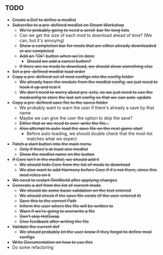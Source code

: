 ﻿## TODO

 * ~~Create a Def to define a modlist~~
 * ~~Subscribe to a pre-defined modlist on Steam Workshop~~
    * ~~We're probably going to need a scroll-bar for long lists~~
    * Can we get the size of each mod to download ahead of time? (We can, but it's annoying)
    * ~~Show a completion bar for mods that are either already downloaded or are completed~~
    * ~~Add an "Ok" button when we're done~~
      * ~~Should we add a cancel button?~~
    * ~~If there are no mods to download, we should show something else~~
 * ~~Set a pre-defined modlist load order~~
 * ~~Copy a pre-defined set of mod configs into the config folder~~
   * ~~We already have the module from the modlist config, we just need to hook it up and test it~~
   * ~~We don't need to worry about pre-sets, so we just need to use the modconfig to store the last set config so that we can auto-update~~
 * ~~Copy a pre-defined save file to the saves folder~~
   * We probably want to warn the user if there's already a save by that name
   * Maybe we can give the user the option to skip the save?
   * ~~Either that or we need to over-write the file...~~
   * ~~Also attempt to auto-load the save file on the next game start~~
     * Before auto-loading, we should double check that the mod-list matches what we expect 
 * ~~Patch a start button into the main menu~~
   * ~~Only if there's at least one modlist~~
   * ~~Show the modlist name on the button~~
 * ~~If Core isn't in the modlist, we should add it~~
   * ~~We should hide Core from the list of mods to download~~
   * ~~We also want to add Harmony before Core if it's not there, since this mod relies on it~~
 * ~~We need to restart RimWorld after applying changes~~
 * ~~Generate a def from the list of current mods~~
   * ~~We should do some basic validation on the text entered~~
   * ~~We should check if the save file exists (if the user entered it)~~
   * ~~Save this to the correct Path~~
   * ~~Inform the user where the file will be written to~~
   * ~~Warn if we're going to overwrite a file~~
   * ~~Don't skip HotSwap~~
   * ~~Give feedback after writing the file~~
 * ~~Validate the current def~~ 
   * ~~We should probably let the user know if they forgot to define mod configs~~ 
 * ~~Write Documentation on how to use this~~
 * Do some refactoring